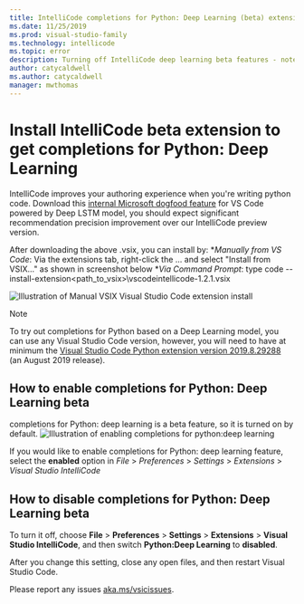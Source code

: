 ```yaml
---
title: IntelliCode completions for Python: Deep Learning (beta) extension in Visual Studio Code 
ms.date: 11/25/2019
ms.prod: visual-studio-family
ms.technology: intellicode
ms.topic: error
description: Turning off IntelliCode deep learning beta features - note this doc is for turning off the beta extension and is not in TOC
author: catycaldwell
ms.author: catycaldwell
manager: mwthomas
---
```

# Install IntelliCode beta extension to get completions for Python: Deep Learning
IntelliCode improves your authoring experience when you're writing python code.
Download this [internal Microsoft dogfood feature](https://devdiv.visualstudio.com/_apis/resources/Containers/4851656?itemPath=vsix-merge%2Fvscodeintellicode-1.2.1.vsix) for VS Code powered by Deep LSTM model, you should expect significant recommendation precision improvement over our IntelliCode preview version.

After downloading the above .vsix, you can install by: 
  *_Manually from VS Code_: Via the extensions tab, right-click the ... and select "Install from VSIX..." as shown in screenshot below
  *_Via Command Prompt_: type code --install-extension<path_to_vsix>\vscodeintellicode-1.2.1.vsix

![Illustration of Manual VSIX Visual Studio Code extension install](/media/visual-studio-code-extension-install-from-vsix.png)

> [!NOTE] 
> To try out completions for Python based on a Deep Learning model, you can use any Visual Studio Code version, however, you will need to
> have at minimum the [Visual Studio Code Python extension version 2019.8.29288](https://marketplace.visualstudio.com/items?itemName=ms-python.python) (an August 2019 release). 

## How to enable completions for Python: Deep Learning beta
completions for Python: deep learning is a beta feature, so it is turned on by default.
![Illustration of enabling completions for python:deep learning](/media/deep-learning-extension-vscode-setting.png)

If you would like to enable completions for Python: deep learning feature, select the **enabled** option in _File_ > _Preferences_ > _Settings_ > _Extensions_ > _Visual Studio IntelliCode_ 

## How to disable completions for Python: Deep Learning beta 
To turn it off, choose **File** > **Preferences** > **Settings** > **Extensions** > **Visual Studio IntelliCode**, and then switch **Python:Deep Learning** to **disabled**.

After you change this setting, close any open files, and then restart Visual Studio Code.

Please report any issues [aka.ms/vsicissues](https://aka.ms/vsicissues). 

